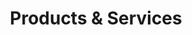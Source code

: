 ---
title: "Products & Services"
subtitle: ""
# meta description
description: "This is meta description"
draft: false

basic:
  name : "Managed cloud services"
  price: "$You tell us!"
  price_per : "month"
  info : "Why not hybrid (private + public)?"
  services:
  - "Managed services"
  - "Your/our cloud"
  - "Time-Critical"
  - "Business critical"
  - "Reduce cost"
  button:
    enable : true
    label : "Get started"
    link : "contact"
    
professional:
  name : "Serverless"
  price: "$0"
  price_per : "when not using"
  info : "Where are the servers?"
  services:
  - "Express Service"
  - "Your requirements"
  - "Time-Critical"
  - "Only public cloud"
  - "Start small, get big"
  - "Bit you competion"
  button:
    enable : true
    label : "Get started"
    link : "contact"
    
business:
  name : "Smart Things"
  price: "$cheap"
  price_per : "forever"
  info : "How your things should behave?"
  services:
  - "Custom design"
  - "Moderm development"
  - "Adpat fast"
  - "Bit competitors again"
  - "Make the difference"
  button:
    enable : true
    label : "Get started"
    link : "contact"

call_to_action:
  enable : true
  title : "Need a custom solution and/or service?"
  image : "images/cta.svg"
  content : "We've been looking for technology that brings our communication strategy to another level. Rather than expecting people to get the knowledge they need, we can get you up to speed and work with your team on getting the best of the results."
  button:
    enable : true
    label : "Contact Us"
    link : "contact"
---